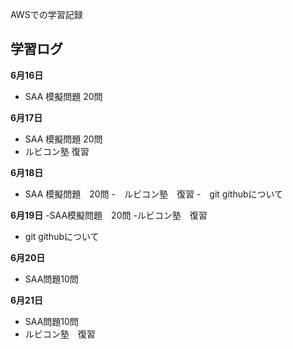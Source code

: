 AWSでの学習記録　
##  学習ログ

**6月16日**
  - SAA 模擬問題 20問

**6月17日**
  - SAA 模擬問題 20問
  - ルビコン塾 復習
    
**6月18日**
  - SAA 模擬問題　20問
  -　ルビコン塾　復習
  -　git githubについて
    
**6月19日**
  -SAA模擬問題　20問
  -ルビコン塾　復習
  - git githubについて

**6月20日**
  - SAA問題10問　

**6月21日**
 - SAA問題10問
 - ルビコン塾　復習  


